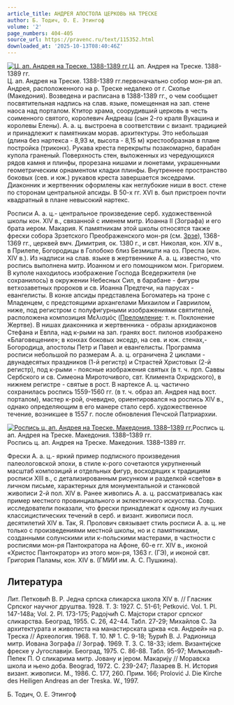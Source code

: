 ```yaml
---
article_title: АНДРЕЯ АПОСТОЛА ЦЕРКОВЬ НА ТРЕСКЕ
author: Б. Тодич, О. Е. Этингоф
volume: '2'
page_numbers: 404-405
source_url: https://pravenc.ru/text/115352.html
downloaded_at: '2025-10-13T08:40:46Z'
---
```


[![Ц. ап. Андрея на Треске. 1388-1389 гг.](https://pravenc.ru/data/223/448/1234/i200.jpg "Кликните для увеличения картинки")](https://pravenc.ru/data/223/448/1234/i400.jpg)Ц. ап. Андрея на Треске. 1388-1389 гг.  
Ц. ап. Андрея на Треске. 1388-1389 гг.первоначально собор мон-ря ап. Андрея, расположенного на р. Треске недалеко от г. Скопье (Македония). Возведена и расписана в 1388-1389 гг., о чем сообщает посвятительная надпись на слав. языке, помещенная на зап. стене наоса над порталом. Ктитор храма, соорудивший церковь в честь соименного святого, королевич Андреаш (сын 2-го краля Вукашина и королевы Елены). А. а. ц. выстроена в соответствии с визант. традицией и принадлежит к памятникам морав. архитектуры. Это небольшая (длина без нартекса - 8,93 м, высота - 8,15 м) крестообразная в плане постройка (триконх). Рукава креста перекрыты позакомарно, барабан купола граненый. Поверхность стен, выложенных из чередующихся рядов камня и плинфы, прорезана нишами и люнетами, украшенными геометрическим орнаментом кладки плинфы. Внутреннее пространство боковых (сев. и юж.) рукавов креста завершается экседрами. Диаконник и жертвенник оформлены как неглубокие ниши в вост. стене по сторонам центральной апсиды. В 50-х гг. XVI в. был пристроен почти квадратный в плане невысокий нартекс.

Росписи А. а. ц.- центральное произведение серб. художественной школы кон. XIV в., связанной с именем митр. Иоанна II (Зографа) и его брата иером. Макария. К памятникам этой школы относятся также фрески собора Зрзетского Преображенского мон-ря (см. [Зрзе](https://pravenc.ru/text/Зрзе.html)), 1368-1369 гг., церквей вмч. Димитрия, ок. 1380 г., и свт. Николая, кон. XIV в., в Прилепе, Богородицы в Голобоко близ Безмишти на оз. Преспа (кон. XIV в.). Из надписи на слав. языке в жертвеннике А. а. ц. известно, что роспись выполнена митр. Иоанном и его помощником мон. Григорием. В куполе находилось изображение Господа Вседержителя (не сохранилось) в окружении Небесных Сил, в барабане - фигуры ветхозаветных пророков и св. Иоанна Предтечи, на парусах - евангелисты. В конхе апсиды представлена Богоматерь на троне с Младенцем, с предстоящими архангелами Михаилом и Гавриилом, ниже, под регистром с полуфигурными изображениями святителей, расположена композиция Μελισμός ([Преломление](https://pravenc.ru/text/Преломление.html): т. н. Поклонение Жертве). В нишах диаконника и жертвенника - образы архидиаконов Стефана и Евпла, над к-рыми на зап. гранях вост. пилонов изображено «Благовещение»; в конхах боковых экседр, на сев. и юж. стенах,- Богородица, апостолы Петр и Павел и евангелисты. Программа росписи небольшой по размерам А. а. ц. ограничена 2 циклами - двунадесятых праздников (1-й регистр) и Страстей Христовых (2-й регистр), под к-рыми - поясные изображения святых (в т. ч. прп. Саввы Сербского и св. Симеона Мироточивого, свт. Климента Охридского), в нижнем регистре - святые в рост. В нартексе А. ц. частично сохранилась роспись 1559-1560 гг. (в т. ч. образ ап. Андрея над вост. порталом), мастер к-рой, очевидно, ориентировался на роспись XIV в., однако определяющим в его манере стало серб. художественное течение, возникшее в 1557 г. после обновления Печской Патриархии.

[![Роспись ц. ап. Андрея на Треске. Македония. 1388–1389 гг.](https://pravenc.ru/data/186/448/1234/i200.jpg "Кликните для увеличения картинки")](https://pravenc.ru/data/186/448/1234/i400.jpg)Роспись ц. ап. Андрея на Треске. Македония. 1388–1389 гг.  
Роспись ц. ап. Андрея на Треске. Македония. 1388–1389 гг.

Фрески А. а. ц.- яркий пример подписного произведения палеологовской эпохи, в стиле к-рого сочетаются укрупненный масштаб композиций и отдельных фигур, восходящих к традициям росписи XIII в., с детализированным рисунком и разделкой «све́тов» в личном письме, характерных для монументальной и станковой живописи 2-й пол. XIV в. Ранее живопись А. а. ц. рассматривалась как пример местного провинциального и эклектичного искусства. Совр. исследователи показали, что фрески принадлежат к одному из лучших классицистических течений в серб. и визант. живописи посл. десятилетий XIV в. Так, Я. Пролович связывает стиль росписи А. а. ц. не только с произведениями местной школы, но и с памятниками, созданными солунскими или к-польскими мастерами, в частности с росписями мон-ря Пантократора на Афоне, 60-е гг. XIV в., иконой «Христос Пантократор» из этого мон-ря, 1363 г. (ГЭ), и иконой свт. Григория Паламы, кон. XIV в. (ГМИИ им. А. С. Пушкина).

## Литература

Лит. Петковић В. Р. Jедна српска сликарска школа XIV в. // Гласник Српског научног друштва. 1928. Т. 3: 1927. С. 51-61; Petković. Vol. 1. Pl. 147-148a; Vol. 2. Pl. 173-175; Радоjчић С. Маjстори старог српског сликарства. Београд, 1955. С. 26, 42-44. Табл. 27-29; Михайлов С. За архитектурата и живописта на манастирската црква «св. Андрей» на р. Треска // Археология. 1968. Т. 10. № 1. С. 9-18; Ђурић В. J. Радионица митр. Иована Зографа // Зограф. 1969. Т. 3. С. 18-33; idem. Византиjске фреске у Jугославиjи. Београд, 1975. С. 86-88. Табл. 95-97; Миљковић-Пепек П. О сликарима митр. Jовану и jером. Макариjу // Моравска школа и њено доба. Beograd, 1972. С. 239-247; Лазарев В. Н. История визант. живописи. М., 1986. С. 177, 260. Прим. 166; Prolović J. Die Kirche des Heiligen Andreas an der Treska. W., 1997.

Б. Тодич, О. Е. Этингоф
